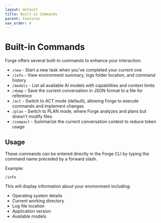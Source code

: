 ```yaml
---
layout: default
title: Built-in Commands
parent: Features
nav_order: 4
---
```


# Built-in Commands

Forge offers several built-in commands to enhance your interaction:

- `/new` - Start a new task when you've completed your current one
- `/info` - View environment summary, logs folder location, and command history
- `/models` - List all available AI models with capabilities and context limits
- `/dump` - Save the current conversation in JSON format to a file for reference
- `/act` - Switch to ACT mode (default), allowing Forge to execute commands and implement changes
- `/plan` - Switch to PLAN mode, where Forge analyzes and plans but doesn't modify files
- `/compact` - Summarize the current conversation context to reduce token usage

## Usage

These commands can be entered directly in the Forge CLI by typing the command name preceded by a forward slash.

Example:
```
/info
```

This will display information about your environment including:
- Operating system details
- Current working directory
- Log file location
- Application version
- Available models